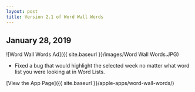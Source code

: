 ```yaml
---
layout: post
title: Version 2.1 of Word Wall Words
---
```


## January 28, 2019

![Word Wall Words Ad]({{ site.baseurl }}/images/Word Wall Words.JPG)

- Fixed a bug that would highlight the selected week no matter what word list you were looking at in Word Lists.

[View the App Page]({{ site.baseurl }}/apple-apps/word-wall-words/)
